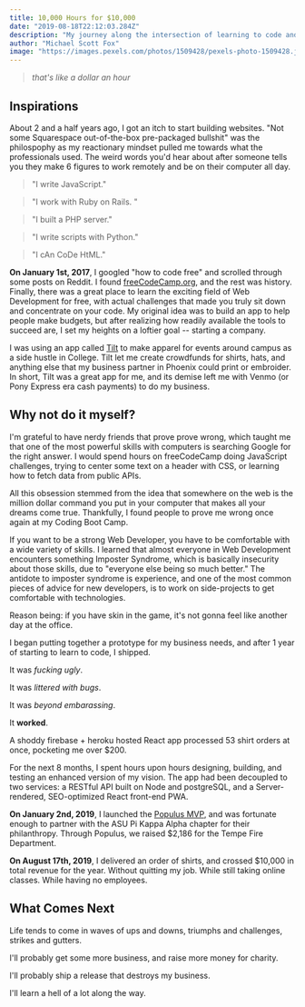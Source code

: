 ```yaml
---
title: 10,000 Hours for $10,000
date: "2019-08-18T22:12:03.284Z"
description: "My journey along the intersection of learning to code and entrepreneurship"
author: "Michael Scott Fox"
image: "https://images.pexels.com/photos/1509428/pexels-photo-1509428.jpeg?auto=compress&cs=tinysrgb&dpr=2&h=750&w=1260"
---
```

>_that's like a dollar an hour_
## Inspirations


About 2 and a half years ago, I got an itch to start building websites. "Not some Squarespace out-of-the-box pre-packaged bullshit" was the philospophy as my reactionary mindset pulled me towards what the professionals used. The weird words you'd hear about after someone tells you they make 6 figures to work remotely and be on their computer all day. 

>"I write JavaScript."

>"I work with Ruby on Rails. "

>"I built a PHP server."

>"I write scripts with Python." 

>"I cAn CoDe HtML."

**On January 1st, 2017**, I googled "how to code free" and scrolled through some posts on Reddit. I found [freeCodeCamp.org](https://freecodecamp.org), and the rest was history. Finally, there was a great place to learn the exciting field of Web Development for free, with actual challenges that made you truly sit down and concentrate on your code. My original idea was to build an app to help people make budgets, but after realizing how readily available the tools to succeed are, I set my heights on a loftier goal -- starting a company.  

I was using an app called [Tilt](https://www.fastcompany.com/3069164/how-tilt-veered-off-course) to make apparel for events around campus as a side hustle in College. Tilt let me create crowdfunds for shirts, hats, and anything else that my business partner in Phoenix could print or embroider. In short, Tilt was a great app for me, and its demise left me with Venmo (or Pony Express era cash payments) to do my business. 

## Why not do it myself?

I'm grateful to have nerdy friends that prove prove wrong, which taught me that one of the most powerful skills with computers is searching Google for the right answer. I would spend hours on freeCodeCamp doing JavaScript challenges, trying to center some text on a header with CSS, or learning how to fetch data from public APIs. 

All this obsession stemmed from the idea that somewhere on the web is the million dollar command you put in your computer that makes all your dreams come true. Thankfully, I found people to prove me wrong once again at my Coding Boot Camp. 

If you want to be a strong Web Developer, you have to be comfortable with a wide variety of skills. I learned that almost everyone in Web Development encounters something Imposter Syndrome, which is basically insecurity about those skills, due to "everyone else being so much better." The antidote to imposter syndrome is experience, and one of the most common pieces of advice for new developers, is to work on side-projects to get comfortable with technologies. 

Reason being: if you have skin in the game, it's not gonna feel like another day at the office. 

I began putting together a prototype for my business needs, and after 1 year of starting to learn to code, I shipped. 

It was _fucking ugly_.

It was _littered with bugs_.

It was _beyond embarassing_.

It __worked__.

A shoddy firebase + heroku hosted React app processed 53 shirt orders at once, pocketing me over $200. 

For the next 8 months, I spent hours upon hours designing, building, and testing an enhanced version of my vision. The app had been decoupled to two services: a RESTful API built on Node and postgreSQL, and a Server-rendered, SEO-optimized React front-end PWA. 

**On January 2nd, 2019**, I launched the [Populus MVP](https://populus.app/crowdfunds), and was fortunate enough to partner with the ASU Pi Kappa Alpha chapter for their philanthropy. Through Populus, we raised $2,186 for the Tempe Fire Department. 

**On August 17th, 2019**, I delivered an order of shirts, and crossed $10,000 in total revenue for the year. Without quitting my job. While still taking online classes. While having no employees. 

## What Comes Next

Life tends to come in waves of ups and downs, triumphs and challenges, strikes and gutters. 

I'll probably get some more business, and raise more money for charity. 

I'll probably ship a release that destroys my business. 

I'll learn a hell of a lot along the way. 






